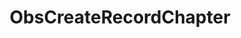 ---
name: ObsCreateRecordChapter
title: ObsCreateRecordChapter
description: Creates OBS Chapter marker while recording
version: 0.2.5
parameters:
  - name: chapterName
    type: string
    description: Enter the name for chapter to create
  - name: connection
    type: number
    default: 0
    description: Enter the connection index number (`0` is a fallback for the `Default` connection)
---